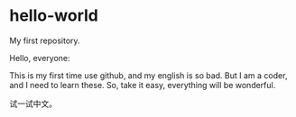 # hello-world
My first repository.

Hello, everyone:

This is my first time use github, and my english is so bad.
But I am a coder, and I need to learn these.
So, take it easy, everything will be wonderful.

试一试中文。

